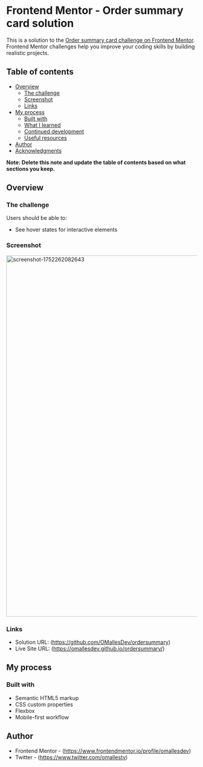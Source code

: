 # Frontend Mentor - Order summary card solution

This is a solution to the [Order summary card challenge on Frontend Mentor](https://www.frontendmentor.io/challenges/order-summary-component-QlPmajDUj). Frontend Mentor challenges help you improve your coding skills by building realistic projects. 

## Table of contents

- [Overview](#overview)
  - [The challenge](#the-challenge)
  - [Screenshot](#screenshot)
  - [Links](#links)
- [My process](#my-process)
  - [Built with](#built-with)
  - [What I learned](#what-i-learned)
  - [Continued development](#continued-development)
  - [Useful resources](#useful-resources)
- [Author](#author)
- [Acknowledgments](#acknowledgments)

**Note: Delete this note and update the table of contents based on what sections you keep.**

## Overview

### The challenge

Users should be able to:

- See hover states for interactive elements

### Screenshot


<img width="1904" height="957" alt="screenshot-1752262082643" src="https://github.com/user-attachments/assets/b2408d2d-e438-4853-8714-4ee0b095ccbe" />


### Links

- Solution URL: (https://github.com/OMallesDev/ordersummary)
- Live Site URL: (https://omallesdev.github.io/ordersummary/)

## My process

### Built with

- Semantic HTML5 markup
- CSS custom properties
- Flexbox
- Mobile-first workflow

## Author

- Frontend Mentor - (https://www.frontendmentor.io/profile/omallesdev)
- Twitter - (https://www.twitter.com/omallestv)
